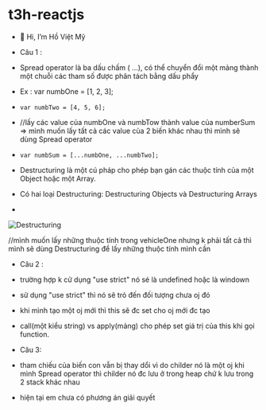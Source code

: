 # t3h-reactjs
- 👋 Hi, I’m Hồ Việt Mỹ

- Câu 1 : 
 - Spread operator là ba dấu chấm ( ...), có thể chuyển đổi một mảng thành một chuỗi các tham số được phân tách bằng dấu phẩy
 - Ex : var numbOne = [1, 2, 3];
 -     var numbTwo = [4, 5, 6];
 - //lấy các value của numbOne và numbTow thành value của  numberSum => mình muốn lấy tất cả các value của 2 biến khác nhau thì mình sẽ dùng Spread operator 
 -     var numbSum = [...numbOne, ...numbTwo];
 - Destructuring là một cú pháp cho phép bạn gán các thuộc tính của một Object hoặc một Array.
 -   Có hai loại Destructuring: Destructuring Objects và Destructuring Arrays  
  -   
![Destructuring](https://user-images.githubusercontent.com/89347153/178330917-18626f5c-b34e-4e8b-9541-407a15c315f3.png)

  //mình muốn lấy những thuộc tính trong vehicleOne nhưng k phải tất cả thì mình sẽ dùng Destructuring để lấy những thuộc tính mình cần 
  
  - Câu 2 : 
  - trường hợp k cử dụng "use strict" nó sé là undefined hoặc là windown
  - sử dụng "use strict" thì nó sẽ trỏ đến đối tượng chưa oj đó 
  - khi mình tạo một oj mới thì this sẽ đc set cho oj mới đc tạo
  - call(một kiểu string) vs apply(mảng) cho phép set giá trị của this khi gọi function.
  
  - Câu 3:
  - tham chiếu của biến con vẫn bị thay dổi  vì do childer nó là một oj khi mình Spread operator thì childer nó đc lưu ở trong heap chứ k lưu trong 2 stack khác nhau
  - hiện tại em chưa có phương án giải quyết 
 
  

